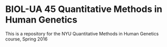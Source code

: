 # BIOL-UA 45 Quantitative Methods in Human Genetics
This is a repository for the NYU Quantitative Methods in Human Genetics course, Spring 2016

